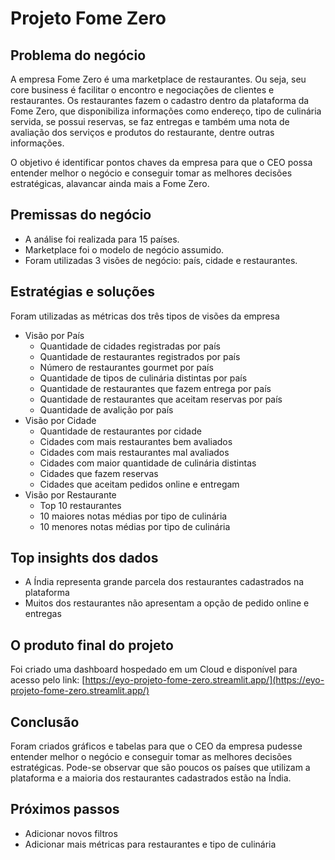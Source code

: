# Projeto Fome Zero
## Problema do negócio

A empresa Fome Zero é uma marketplace de restaurantes. Ou seja, seu core business é facilitar o encontro e negociações de clientes e restaurantes. Os restaurantes fazem o cadastro dentro da plataforma da Fome Zero, que disponibiliza informações como endereço, tipo de culinária servida, se possui reservas, se faz entregas e também uma nota de avaliação dos serviços e produtos do restaurante, dentre outras informações.

O objetivo é identificar pontos chaves da empresa para que o CEO possa entender melhor o negócio e conseguir tomar as melhores decisões estratégicas, alavancar ainda mais a Fome Zero.

## Premissas do negócio
- A análise foi realizada para 15 países.
- Marketplace foi o modelo de negócio assumido.
- Foram utilizadas 3 visões de negócio: país, cidade e restaurantes.

## Estratégias e soluções

Foram utilizadas as métricas dos três tipos de visões da empresa

- Visão por País
    - Quantidade de cidades registradas por país
    - Quantidade de restaurantes registrados por país
    - Número de restaurantes gourmet por país
    - Quantidade de tipos de culinária distintas por país
    - Quantidade de restaurantes que fazem entrega por país
    - Quantidade de restaurantes que aceitam reservas por país
    - Quantidade de avalição por país
- Visão por Cidade
    - Quantidade de restaurantes por cidade
    - Cidades com mais restaurantes bem avaliados
    - Cidades com mais restaurantes mal avaliados
    - Cidades com maior quantidade de culinária distintas
    - Cidades que fazem reservas
    - Cidades que aceitam pedidos online e entregam
- Visão por Restaurante
    - Top 10 restaurantes
    - 10 maiores notas médias por tipo de culinária
    - 10 menores notas médias por tipo de culinária

## Top insights dos dados
- A Índia representa grande parcela dos restaurantes cadastrados na plataforma
- Muitos dos restaurantes não apresentam a opção de pedido online e entregas

## O produto final do projeto

Foi criado uma dashboard hospedado em um Cloud e disponível para acesso pelo link: [https://eyo-projeto-fome-zero.streamlit.app/](https://eyo-projeto-fome-zero.streamlit.app/)

## Conclusão

Foram criados gráficos e tabelas para que o CEO da empresa pudesse entender melhor o negócio e conseguir tomar as melhores decisões estratégicas. Pode-se observar que são poucos os países que utilizam a plataforma e a maioria dos restaurantes cadastrados estão na Índia.

## Próximos passos
- Adicionar novos filtros
- Adicionar mais métricas para restaurantes e tipo de culinária
